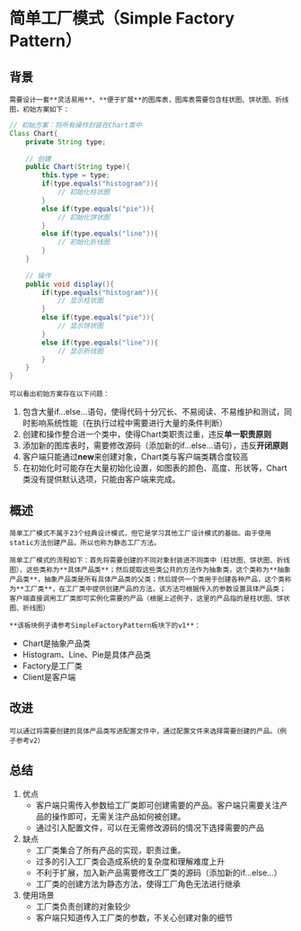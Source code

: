 # 简单工厂模式（Simple Factory Pattern）

## 背景

	需要设计一套**灵活易用**、**便于扩展**的图库表，图库表需要包含柱状图、饼状图、折线图，初始方案如下：

```java
// 初始方案：将所有操作封装在Chart类中
Class Chart{
    private String type;
    
    // 创建
    public Chart(String type){
        this.type = type;
        if(type.equals("histogram")){
            // 初始化柱状图
        }
        else if(type.equals("pie")){
            // 初始化饼状图
        }
        else if(type.equals("line")){
            // 初始化折线图
        }
    }
    
    // 操作
    public void display(){
        if(type.equals("histogram")){
            // 显示柱状图
        }
        else if(type.equals("pie")){
            // 显示饼状图
        }
        else if(type.equals("line")){
            // 显示折线图
        }
    }
}
```

	可以看出初始方案存在以下问题：

1. 包含大量if...else...语句，使得代码十分冗长、不易阅读、不易维护和测试，同时影响系统性能（在执行过程中需要进行大量的条件判断）
2. 创建和操作整合进一个类中，使得Chart类职责过重，违反**单一职责原则**
3. 添加新的图库表时，需要修改源码（添加新的if...else...语句），违反**开闭原则**
4. 客户端只能通过**new**来创建对象，Chart类与客户端类耦合度较高
5. 在初始化时可能存在大量初始化设置，如图表的颜色、高度、形状等，Chart类没有提供默认选项，只能由客户端来完成。



## 概述

	简单工厂模式不属于23个经典设计模式，但它是学习其他工厂设计模式的基础。由于使用static方法创建产品，所以也称为静态工厂方法。

	简单工厂模式的流程如下：首先将需要创建的不同对象封装进不同类中（柱状图、饼状图、折线图），这些类称为**具体产品类**；然后提取这些类公共的方法作为抽象类，这个类称为**抽象产品类**，抽象产品类是所有具体产品类的父类；然后提供一个类用于创建各种产品，这个类称为**工厂类**，在工厂类中提供创建产品的方法，该方法可根据传入的参数设置具体产品类；客户端直接调用工厂类即可实例化需要的产品（根据上述例子，这里的产品指的是柱状图、饼状图、折线图）

	**该板块例子请参考SimpleFactoryPattern板块下的v1**：

 - Chart是抽象产品类
 - Histogram、Line、Pie是具体产品类
 - Factory是工厂类
 - Client是客户端



## 改进

	可以通过将需要创建的具体产品类写进配置文件中，通过配置文件来选择需要创建的产品。（例子参考v2）



## 总结

1. 优点
   - 客户端只需传入参数给工厂类即可创建需要的产品。客户端只需要关注产品的操作即可，无需关注产品如何被创建。
   - 通过引入配置文件，可以在无需修改源码的情况下选择需要的产品
2. 缺点
   - 工厂类集合了所有产品的实现，职责过重。
   - 过多的引入工厂类会造成系统的复杂度和理解难度上升
   - 不利于扩展，加入新产品需要修改工厂类的源码（添加新的if...else...）
   - 工厂类的创建方法为静态方法，使得工厂角色无法进行继承
3. 使用场景
   - 工厂类负责创建的对象较少
   - 客户端只知道传入工厂类的参数，不关心创建对象的细节